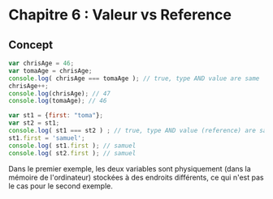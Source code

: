# Chapitre 6 : Valeur vs Reference

## Concept

```js
var chrisAge = 46;
var tomaAge = chrisAge;
console.log( chrisAge === tomaAge ); // true, type AND value are same
chrisAge++;
console.log(chrisAge); // 47
console.log(tomaAge); // 46
```

```js
var st1 = {first: "toma"};
var st2 = st1;
console.log( st1 === st2 ) ; // true, type AND value (reference) are same
st1.first = 'samuel';
console.log( st1.first ); // samuel
console.log( st2.first ); // samuel

```

Dans le premier exemple, les deux variables sont physiquement (dans la mémoire de l'ordinateur) stockées à des endroits différents, ce qui n'est pas le cas pour le second exemple.